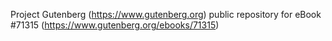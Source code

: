 Project Gutenberg (https://www.gutenberg.org) public repository for eBook #71315 (https://www.gutenberg.org/ebooks/71315)
